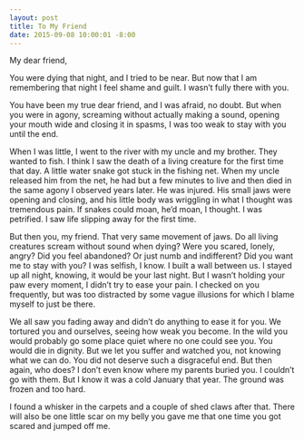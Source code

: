 ```yaml
---
layout: post
title: To My Friend
date: 2015-09-08 10:00:01 -8:00
---
```


My dear friend,

You were dying that night, and I tried to be near. But now that I am remembering that night I feel shame and guilt. I wasn’t fully there with you. 

You have been my true dear friend, and I was afraid, no doubt. But when you were in agony, screaming without actually making a sound, opening your mouth wide and closing it in spasms, I was too weak to stay with you until the end. 

When I was little, I went to the river with my uncle and my brother. They wanted to fish. I think I saw the death of a living creature for the first time that day.  A little water snake got stuck in the fishing net. When my uncle released him from the net, he had but a few minutes to live and then died in the same agony I observed years later. He was injured. His small jaws were opening and closing, and his little body was wriggling in what I thought was tremendous pain. If snakes could moan, he’d moan, I thought. I was petrified. I saw life slipping away for the first time. 

But then you, my friend. That very same movement of jaws. Do all living creatures scream without sound when dying? Were you scared, lonely, angry? Did you feel abandoned? Or just numb and indifferent? Did you want me to stay with you? 
I was selfish, I know. I built a wall between us. I stayed up all night, knowing, it would be your last night. But I wasn’t holding your paw every moment, I didn’t try to ease your pain. I checked on you frequently, but was too distracted by some vague illusions for which I blame myself to just be there.

We all saw you fading away and didn’t do anything to ease it for you. We tortured you and ourselves, seeing how weak you become. In the wild you would probably go some place quiet where no one could see you. You would die in dignity. But we let you suffer and watched you, not knowing what we can do. You did not deserve such a disgraceful end. But then again, who does?
I don’t even know where my parents buried you. I couldn’t go with them. But I know it was a cold January that year. The ground was frozen and too hard. 

I found a whisker in the carpets and a couple of shed claws after that. There will also be one little scar on my belly you gave me that one time you got scared and jumped off me.  
 
